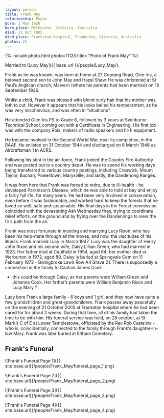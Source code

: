 ```yaml
---
layout: person
title: Frank May
relationship: Poppa
born: 1 May 1926
born_place: Melbourne, Victoria, Australia
died: 21 Oct 2005
died_place: Frankston Hospital, Frankston, Victoria, Australia
photos: 21
---
```


{% include photo.html photo=11125 title="Photo of Frank May" %}

Married to [Lucy May]({{ base_url }}/people/Lucy_May/).

Frank as he was known, was born at home at 27 Courang Road, Glen Iris, a
beloved second son to John May and Hazel Shaw. He was christened at St Paul’s
Anglican church, Malvern (where his parents had been married) on 18 September
1926.

Whilst a child, Frank was blessed with blond curly hair that his mother was
loth to cut. However it appears that his looks belied his temperament, as he
was very mischievous, and was often in “situations”.

He attended Glen Iris PS to Grade 6, followed by 3 years at Swinburne Technical
School, coming out with a Certificate in Engineering. His first job was with
the company Rola, makers of radio speakers and hi-fi equipment.

He became involved in the Second World War, near its completion, in the RAAF.
He enlisted on 31 October 1944 and discharged on 6 March 1946 as Aircraftsman 1
in ACRS. 

Following his stint in the air-force, Frank joined the Country Fire Authority
and was posted out to a country depot. He was to spend his working days being
transferred to various country postings, including Creswick, Mount Taylor,
Buchan, Powelltown, Marysville, and lastly, the Dandenong Ranges.

It was from here that Frank was forced to retire, due to ill-health - he
developed Parkinson’s Disease, which he was able to hold at bay and enjoy a
fairly full life, for many years. He had been very involved in conservation,
even before it was fashionable, and worked hard to keep the forests that he
loved so well, safe and sustainable. His final days in the Forest commission
coincided with the devastating Ash Wednesday fires, trying to coordinate relief
efforts, on the ground and by flying over the Dandenongs to view the fir’s path
from the air.

Frank was most fortunate in meeting and marrying Lucy Rixon, who has been his
help-mate through all the moves, and now, the viscitudes of his illness. Frank
married Lucy in March 1947. Lucy was the daughter of Henry John Rixon and his
second wife, Daisy Lillian Green, who had married in 1923. Her father died at
Caulfield in 1954, aged 64; her mother died at Warburton in 1972, aged 89.
Daisy is buried at Springvale Cem on 11 February 1972 - Bolingbroke Lawn Row A4
Grave 21. There is supposedly a connection in the family to Captain James Cook
- this could be through Daisy, as her parents were William Green and Johanna
Cook. Her father’s parents were William Benjamin Rixon and Lucy Mary ?

Lucy bore Frank a large family - 6 boys and 1 girl, and they now have quite a
few grandchildren and great-grandchildren.  Frank passes away peacefully on the
evening of 21 October 2005 at Frankston hospital where he had been cared for
for about 2 weeks. During that time, all of his family had taken the time to be
with him. His funeral service was held, on 28 october, at St Mark’s C of E at
Lower Templestowe, officiated by the Rev Rob Castelow - who is, coincidentally,
connected to the family through Frank’s daughter-in-law Mary. Frank was later
buried at Eltham Cemetery.

## Frank's Funeral

![Frank's Funeral Page 1]({{ site.base.url}}/people/Frank_May/funeral_page_1.png)

![Frank's Funeral Page 2]({{ site.base.url}}/people/Frank_May/funeral_page_2.png)

![Frank's Funeral Page 3]({{ site.base.url}}/people/Frank_May/funeral_page_3.png)

![Frank's Funeral Page 4]({{ site.base.url}}/people/Frank_May/funeral_page_4.png)
